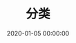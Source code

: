 ---
title: 分类
date: 2020-01-05 00:00:00
type: "categories"
top_img: https://res.cloudinary.com/dt3vcmqdt/image/upload/v1611225627/MyImg/class.png
---